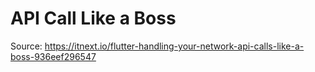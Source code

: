 # API Call Like a Boss

Source: https://itnext.io/flutter-handling-your-network-api-calls-like-a-boss-936eef296547
